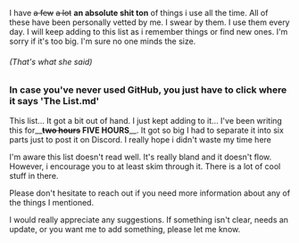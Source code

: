 I have ~~a few~~ ~~a lot~~ __an absolute shit ton__ of things i use all the time.
All of these have been personally vetted by me. I swear by them. I use them every day.
I will keep adding to this list as i remember things or find new ones.
I'm sorry if it's too big. I'm sure no one minds the size.
###### (That's what she said)

### In case you've never used GitHub, you just have to click where it says 'The List.md'

This list... It got a bit out of hand. I just kept adding to it...
I've been writing this for__**~~two hours~~ FIVE HOURS**__.
It got so big I had to separate it into six parts just to post it on Discord. I really hope i didn't waste my time here

I'm aware this list doesn't read well. It's really bland and it doesn't flow.
However, i encourage you to at least skim through it. There is a lot of cool stuff in there.

Please don't hesitate to reach out if you need more information about any of the things I mentioned.

I would really appreciate any suggestions. If something isn't clear, needs an update, or you want me to add something, please let me know.
